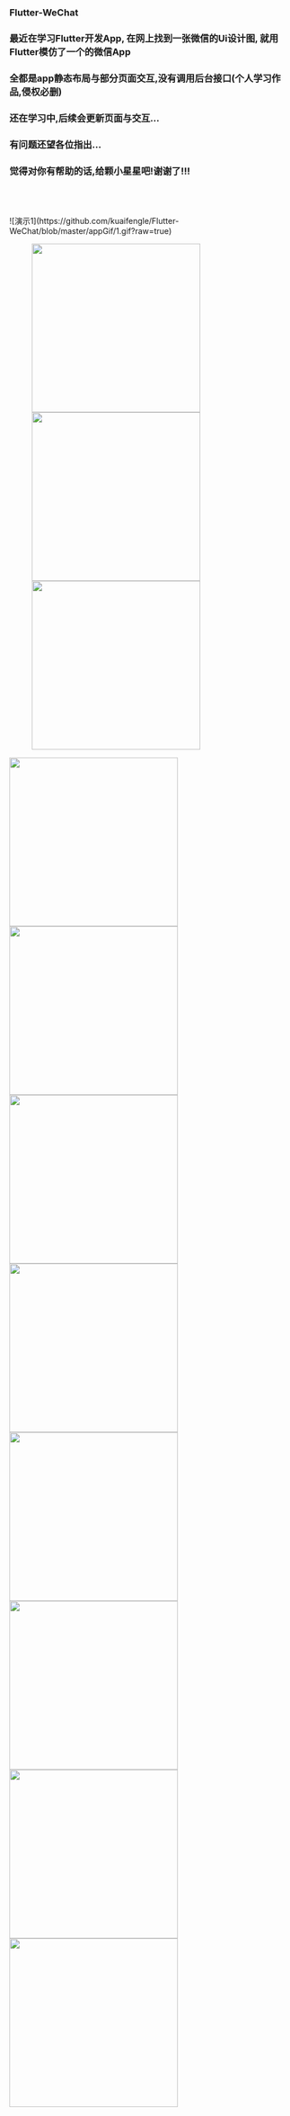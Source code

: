 ### Flutter-WeChat
### 最近在学习Flutter开发App, 在网上找到一张微信的Ui设计图, 就用Flutter模仿了一个的微信App
### 全都是app静态布局与部分页面交互,没有调用后台接口(个人学习作品,侵权必删)
### 还在学习中,后续会更新页面与交互...
### 有问题还望各位指出...
### 觉得对你有帮助的话,给颗小星星吧!谢谢了!!!
<br/>
<br/>
<br/>
![演示1](https://github.com/kuaifengle/Flutter-WeChat/blob/master/appGif/1.gif?raw=true)
<br/>
<figure class="half">
  <img src="https://github.com/kuaifengle/Flutter-WeChat/blob/master/appGif/2.png?raw=true" width=300/>
  <img src="https://github.com/kuaifengle/Flutter-WeChat/blob/master/appGif/3.png?raw=true" width=300/>
  <img src="https://github.com/kuaifengle/Flutter-WeChat/blob/master/appGif/4.png?raw=true" width=300/>
</figure >
<img src="https://github.com/kuaifengle/Flutter-WeChat/blob/master/appGif/5.png?raw=true" width=300/>
<img src="https://github.com/kuaifengle/Flutter-WeChat/blob/master/appGif/6.png?raw=true" width=300/>
<img src="https://github.com/kuaifengle/Flutter-WeChat/blob/master/appGif/7.png?raw=true" width=300/>
<img src="https://github.com/kuaifengle/Flutter-WeChat/blob/master/appGif/8.png?raw=true" width=300/>
<img src="https://github.com/kuaifengle/Flutter-WeChat/blob/master/appGif/9.png?raw=true" width=300/>
<img src="https://github.com/kuaifengle/Flutter-WeChat/blob/master/appGif/10.png?raw=true" width=300/>
<img src="https://github.com/kuaifengle/Flutter-WeChat/blob/master/appGif/11.png?raw=true" width=300/>
<img src="https://github.com/kuaifengle/Flutter-WeChat/blob/master/appGif/12.png?raw=true" width=300/>
